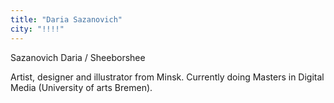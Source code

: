 ```yaml
---
title: "Daria Sazanovich"
city: "!!!!"
---
```


Sazanovich Daria / Sheeborshee

Artist, designer and illustrator from Minsk. Currently doing Masters in Digital Media (University of arts Bremen).
